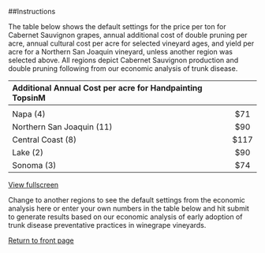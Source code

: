 ##Instructions

The table below shows the default settings for the price per ton for Cabernet Sauvignon grapes, annual additional cost of double pruning per acre, annual cultural cost per acre for selected vineyard ages, and yield per acre for a Northern San Joaquin vineyard, unless another region was selected above. All regions depict Cabernet Sauvignon production and double pruning following from our economic analysis of trunk disease.

| **Additional Annual Cost per acre for Handpainting TopsinM** ||
  :--------------------------------- |   :-:   |
|                                             ||
  Napa (4)                           |   $71   |
  Northern San Joaquin (11)          |   $90   |
  Central Coast (8)                  |   $117  |
  Lake (2)                           |   $90   |
  Sonoma (3)                         |   $74   |

<a href="img/custom-instructions-table01.png" class="swipebox hide-for-phones"><i class="fa fa-search-plus" aria-hidden="true"></i> View fullscreen</a> 

Change to another regions to see the default settings from the economic analysis here or enter your own numbers in the table below and hit submit to generate results based on our economic analysis of early adoption of trunk disease preventative practices in winegrape vineyards.  

<a href="index.html">Return to front page</a>  
